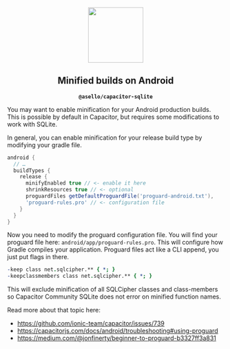 <p align="center"><br><img src="https://user-images.githubusercontent.com/236501/85893648-1c92e880-b7a8-11ea-926d-95355b8175c7.png" width="128" height="128" /></p>
<h2 align="center">Minified builds on Android</h2>
<p align="center"><strong><code>@asello/capacitor-sqlite</code></strong></p>

You may want to enable minification for your Android production builds. This is possible by default in Capacitor, but requires some modifications to work with SQLite.

In general, you can enable minification for your release build type by modifying your gradle file.

```gradle
android {
  // …
  buildTypes {
    release {
      minifyEnabled true // <- enable it here
      shrinkResources true // <- optional
      proguardFiles getDefaultProguardFile('proguard-android.txt'), 
      'proguard-rules.pro' // <- configuration file
    }
  }
}
```

Now you need to modify the proguard configuration file. You will find your proguard file here: `android/app/proguard-rules.pro`. This will configure how Gradle compiles your application. Proguard files act like a CLI append, you just put flags in there.

```pro
-keep class net.sqlcipher.** { *; }
-keepclassmembers class net.sqlcipher.** { *; }
```

This will exclude minification of all SQLCipher classes and class-members so Capacitor Community SQLite does not error on minified function names.

Read more about that topic here:

- https://github.com/ionic-team/capacitor/issues/739
- https://capacitorjs.com/docs/android/troubleshooting#using-proguard
- https://medium.com/@jonfinerty/beginner-to-proguard-b3327ff3a831